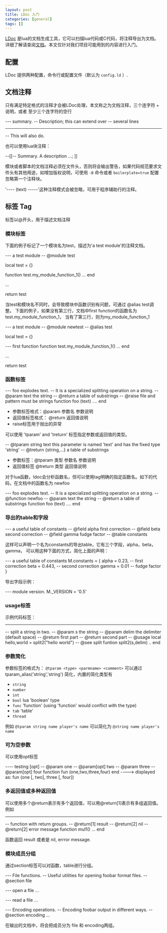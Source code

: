```yaml
---
layout: post
title: LDoc 入门
categories: [general]
tags: []
---
```


[LDoc](https://github.com/stevedonovan/LDoc) 是lua的文档生成工具，它可以扫描lua代码或C代码，将注释导出为文档。详细了解请查阅[文档](http://stevedonovan.github.io/ldoc/)。本文仅针对我们项目可能用到的内容进行入门。

## 配置 ##

LDoc 提供两种配置，命令行或配置文件（默认为 `config.ld` ）.

## 文档注释 ##
只有满足特定格式的注释才会被LDoc处理，本文称之为文档注释，三个连字符 + 说明，或者 至少三个连字符的空行

  --- summary.
  -- Description; this can extend over
  -- several lines

  -----------------
  -- This will also do.
    
也可以使用lua块注释：
    
  --[[--
   Summary. A description
   ...;
  ]]

模块或者脚本的文档注释必须在文件头，否则将会输出警告，如果代码规范要求文件头有其他用途，如增加版权说明，可使用 `-B` 命令或者 `boilerplate=true` 配置忽略第一个注释块。

'---- (text) -----'这种注释模式会被忽略，可用于程序辅助行的注释。

## 标签 Tag ##
标签以@开头，用于描述文档注释

### 模块标签 ###
下面的例子标记了一个模块名为test，描述为'a test module'的注释文档。 

  --- a test module
  -- @module test

  local test = {}

  function test.my_module_function_1()
      ...
  end

  ...

  return test
    
 当test和模块名不同时，会导致模块中函数识别有问题，可通过 @alias test调整。
 下面的例子，如果没有第三行，文档中first function的函数名为test.my_module_function_1，
 当有了第三行，则为my_module_function_1
 
  --- a test module
  -- @module newtest
  -- @alias test

  local test = {}

  --- first function
  function test.my_module_function_1()
      ...
  end

  ...

  return test 
    
### 函数标签 ###
 
  --- foo explodes text.
  -- It is a specialized splitting operation on a string.
  -- @param text the string
  -- @return a table of substrings
  -- @raise file and pattern must be strings
  function foo (text)
  	....
  end    
    
  * 参数标签格式：@param 参数名 参数说明
  * 返回值标签格式： @return 返回值说明
  * raise标签用于抛出的异常
  
可以使用 'tparam' and 'treturn' 标签指定参数或返回值的类型。
 
  -- @tparam string text this parameter is named 'text' and has the fixed type 'string'
  -- @treturn {string,...} a table of substrings
    
  * 参数标签：@tparam 类型 参数名 参数说明
  * 返回值标签 @treturn 类型 返回值说明    
  
对于lua函数，ldoc会分析函数名，但可以使用tag明确的指定函数名。如下的代码，在文档中的函数名为 newfoo
 
  --- foo explodes text.
  -- It is a specialized splitting operation on a string.
  -- @function newfoo
  -- @param text the string
  -- @return a table of substrings
  function foo (text)
  	....
  end  
  
### 导出的table和字段 ###
   
  --- a useful table of constants
  -- @field alpha first correction
  -- @field beta second correction
  -- @field gamma fudge factor
  -- @table constants
    
这样可以声明一个名为constants的导出table，它有三个字段，alpha，beta，gamma，
可以用这种下面的方式，简化上面的声明：
 
  --- a useful table of constants
  M.constants = {
      alpha = 0.23, -- first correction
      beta = 0.443, -- second correction
      gamma = 0.01  -- fudge factor
  }
    
导出字段示例：
 
  --- module version.
  M._VERSION = '0.5'
    
### usage标签 ###
示例代码标签：
 
  ---------
  -- split a string in two.
  -- @param s the string
  -- @param delim the delimiter (default space)
  -- @return first part
  -- @return second part
  -- @usage local hello,world = split2("hello world")
  -- @see split
  funtion split2(s,delim) .. end

### 参数简化 ###
参数标签的格式为： `@tparam <type> <parmname> <comment>`
可以通过 tparam_alias('string','string') 简化，内置的简化类型有 

  * `string`
  * `number`
  * `int`
  * `bool` lua 'boolean' type
  * `func` 'function' (using 'function' would conflict with the type)
  *  `tab` 'table'
  * `thread`

例如  `@tparam string name player's name` 可以简化为 `@string name player's name`

### 可为空参数 ###
可以使用opt标签
 
  ---- testing [opt]
  -- @param one
  -- @param[opt] two
  -- @param three
  -- @param[opt] four
  function fun (one,two,three,four)
  end
  ----> displayed as: fun (one [, two], three [, four])

### 多返回值或多种返回值 ###
可以使用多个@return表示有多个返回值，可以用@return[1]表示有多组返回值。例如
 
  -----
  -- function with return groups.
  -- @return[1] result
  -- @return[2] nil
  -- @return[2] error message
  function mul1() ... end
    
函数返回 result 或者是 nil, errror message.

### 模块成员分组 ###
通过section标签可以对函数，table进行分组。
 
  --- File functions.
  -- Useful utilities for opening foobar format files.
  -- @section file

  --- open a file
  ...

  --- read a file
  ...

  --- Encoding operations.
  -- Encoding foobar output in different ways.
  -- @section encoding
  ...
    
在输出的文档中，将会把成员分为 file 和 encoding两组。
